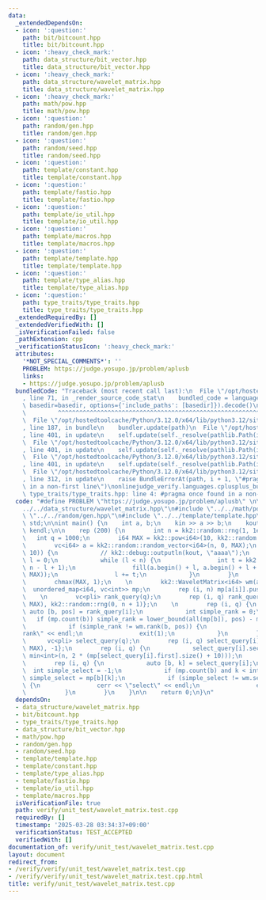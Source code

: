 ```yaml
---
data:
  _extendedDependsOn:
  - icon: ':question:'
    path: bit/bitcount.hpp
    title: bit/bitcount.hpp
  - icon: ':heavy_check_mark:'
    path: data_structure/bit_vector.hpp
    title: data_structure/bit_vector.hpp
  - icon: ':heavy_check_mark:'
    path: data_structure/wavelet_matrix.hpp
    title: data_structure/wavelet_matrix.hpp
  - icon: ':heavy_check_mark:'
    path: math/pow.hpp
    title: math/pow.hpp
  - icon: ':question:'
    path: random/gen.hpp
    title: random/gen.hpp
  - icon: ':question:'
    path: random/seed.hpp
    title: random/seed.hpp
  - icon: ':question:'
    path: template/constant.hpp
    title: template/constant.hpp
  - icon: ':question:'
    path: template/fastio.hpp
    title: template/fastio.hpp
  - icon: ':question:'
    path: template/io_util.hpp
    title: template/io_util.hpp
  - icon: ':question:'
    path: template/macros.hpp
    title: template/macros.hpp
  - icon: ':question:'
    path: template/template.hpp
    title: template/template.hpp
  - icon: ':question:'
    path: template/type_alias.hpp
    title: template/type_alias.hpp
  - icon: ':question:'
    path: type_traits/type_traits.hpp
    title: type_traits/type_traits.hpp
  _extendedRequiredBy: []
  _extendedVerifiedWith: []
  _isVerificationFailed: false
  _pathExtension: cpp
  _verificationStatusIcon: ':heavy_check_mark:'
  attributes:
    '*NOT_SPECIAL_COMMENTS*': ''
    PROBLEM: https://judge.yosupo.jp/problem/aplusb
    links:
    - https://judge.yosupo.jp/problem/aplusb
  bundledCode: "Traceback (most recent call last):\n  File \"/opt/hostedtoolcache/Python/3.12.0/x64/lib/python3.12/site-packages/onlinejudge_verify/documentation/build.py\"\
    , line 71, in _render_source_code_stat\n    bundled_code = language.bundle(stat.path,\
    \ basedir=basedir, options={'include_paths': [basedir]}).decode()\n          \
    \         ^^^^^^^^^^^^^^^^^^^^^^^^^^^^^^^^^^^^^^^^^^^^^^^^^^^^^^^^^^^^^^^^^^^^^^^^^^^^^^^^^\n\
    \  File \"/opt/hostedtoolcache/Python/3.12.0/x64/lib/python3.12/site-packages/onlinejudge_verify/languages/cplusplus.py\"\
    , line 187, in bundle\n    bundler.update(path)\n  File \"/opt/hostedtoolcache/Python/3.12.0/x64/lib/python3.12/site-packages/onlinejudge_verify/languages/cplusplus_bundle.py\"\
    , line 401, in update\n    self.update(self._resolve(pathlib.Path(included), included_from=path))\n\
    \  File \"/opt/hostedtoolcache/Python/3.12.0/x64/lib/python3.12/site-packages/onlinejudge_verify/languages/cplusplus_bundle.py\"\
    , line 401, in update\n    self.update(self._resolve(pathlib.Path(included), included_from=path))\n\
    \  File \"/opt/hostedtoolcache/Python/3.12.0/x64/lib/python3.12/site-packages/onlinejudge_verify/languages/cplusplus_bundle.py\"\
    , line 401, in update\n    self.update(self._resolve(pathlib.Path(included), included_from=path))\n\
    \  File \"/opt/hostedtoolcache/Python/3.12.0/x64/lib/python3.12/site-packages/onlinejudge_verify/languages/cplusplus_bundle.py\"\
    , line 312, in update\n    raise BundleErrorAt(path, i + 1, \"#pragma once found\
    \ in a non-first line\")\nonlinejudge_verify.languages.cplusplus_bundle.BundleErrorAt:\
    \ type_traits/type_traits.hpp: line 4: #pragma once found in a non-first line\n"
  code: "#define PROBLEM \"https://judge.yosupo.jp/problem/aplusb\" \n\n#include \"\
    ../../data_structure/wavelet_matrix.hpp\"\n#include \"../../math/pow.hpp\"\n#include\
    \ \"../../random/gen.hpp\"\n#include \"../../template/template.hpp\"\nusing namespace\
    \ std;\n\nint main() {\n    int a, b;\n    kin >> a >> b;\n    kout << a + b <<\
    \ kendl;\n\n    rep (200) {\n        int n = kk2::random::rng(1, 1e4);\n     \
    \   int q = 1000;\n        i64 MAX = kk2::pow<i64>(10, kk2::random::rng(1, 19));\n\
    \        vc<i64> a = kk2::random::random_vector<i64>(n, 0, MAX);\n        if (!kk2::random::rng(0,\
    \ 10)) {\n            // kk2::debug::outputln(kout, \"aaaa\");\n            int\
    \ l = 0;\n            while (l < n) {\n                int t = kk2::random::rng(1,\
    \ n - l + 1);\n                fill(a.begin() + l, a.begin() + l + t, kk2::random::rng(0,\
    \ MAX));\n                l += t;\n            }\n        }\n        MAX = *max_element(all(a));\n\
    \        chmax(MAX, 1);\n    \n        kk2::WaveletMatrix<i64> wm(a);\n      \
    \  unordered_map<i64, vc<int>> mp;\n        rep (i, n) mp[a[i]].push_back(i);\n\
    \    \n        vc<pli> rank_query(q);\n        rep (i, q) rank_query[i] = {kk2::random::rng(0,\
    \ MAX), kk2::random::rng(0, n + 1)};\n    \n        rep (i, q) {\n           \
    \ auto [b, pos] = rank_query[i];\n            int simple_rank = 0;\n         \
    \   if (mp.count(b)) simple_rank = lower_bound(all(mp[b]), pos) - mp[b].begin();\n\
    \            if (simple_rank != wm.rank(b, pos)) {\n                cerr << \"\
    rank\" << endl;\n                exit(1);\n            }\n        }\n    \n  \
    \      vc<pli> select_query(q);\n        rep (i, q) select_query[i] = {kk2::random::rng(0,\
    \ MAX), -1};\n        rep (i, q) {\n            select_query[i].second = kk2::random::rng(0,\
    \ min<int>(n, 2 * (mp[select_query[i].first].size() + 10)));\n        }\n    \n\
    \        rep (i, q) {\n            auto [b, k] = select_query[i];\n          \
    \  int simple_select = -1;\n            if (mp.count(b) and k < int(mp[b].size()))\
    \ simple_select = mp[b][k];\n            if (simple_select != wm.select(b, k))\
    \ {\n                cerr << \"select\" << endl;\n                exit(1);\n \
    \           }\n        }\n    }\n\n    return 0;\n}\n"
  dependsOn:
  - data_structure/wavelet_matrix.hpp
  - bit/bitcount.hpp
  - type_traits/type_traits.hpp
  - data_structure/bit_vector.hpp
  - math/pow.hpp
  - random/gen.hpp
  - random/seed.hpp
  - template/template.hpp
  - template/constant.hpp
  - template/type_alias.hpp
  - template/fastio.hpp
  - template/io_util.hpp
  - template/macros.hpp
  isVerificationFile: true
  path: verify/unit_test/wavelet_matrix.test.cpp
  requiredBy: []
  timestamp: '2025-03-28 03:34:37+09:00'
  verificationStatus: TEST_ACCEPTED
  verifiedWith: []
documentation_of: verify/unit_test/wavelet_matrix.test.cpp
layout: document
redirect_from:
- /verify/verify/unit_test/wavelet_matrix.test.cpp
- /verify/verify/unit_test/wavelet_matrix.test.cpp.html
title: verify/unit_test/wavelet_matrix.test.cpp
---
```

